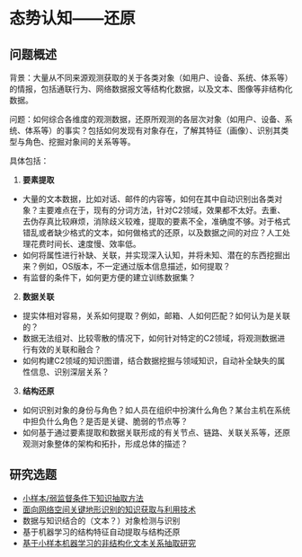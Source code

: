 
# 态势认知——还原

## 问题概述

背景：大量从不同来源观测获取的关于各类对象（如用户、设备、系统、体系等）的情报，包括通联行为、网络数据报文等结构化数据，以及文本、图像等非结构化数据。

问题：如何综合各维度的观测数据，还原所观测的各层次对象（如用户、设备、系统、体系等）的事实？包括如何发现有对象存在，了解其特征（画像）、识别其类型与角色、挖掘对象间的关系等等。

具体包括：
1. **要素提取**
 - 大量的文本数据，比如对话、邮件的内容等，如何在其中自动识别出各类对象？主要难点在于，现有的分词方法，针对C2领域，效果都不太好。去重、去伪存真比较麻烦，消除歧义较难，提取的要素不全，准确度不够。对于格式错乱或者缺少格式的文本，如何做格式的还原，以及数据之间的对应？人工处理花费时间长、速度慢、效率低。
 - 如何将属性进行补缺、关联，并实现深入认知，并将未知、潜在的东西挖掘出来？例如，OS版本，不一定通过版本信息描述，如何提取？
 - 有监督的条件下，如何更方便的建立训练数据集？

2. **数据关联**
 - 提实体相对容易，关系如何提取？例如，邮箱、人如何匹配？如何认为是关联的？
 - 数据无法组对、比较零散的情况下，如何针对特定的C2领域，将观测数据进行有效的关联和融合？
 - 如何构建C2领域的知识图谱，结合数据挖掘与领域知识，自动补全缺失的属性信息、识别深层关系？

3. **结构还原**
 - 如何识别对象的身份与角色？如人员在组织中扮演什么角色？某台主机在系统中担负什么角色？是否是关键、脆弱的节点等？
 - 如何基于通过要素提取和数据关联形成的有关节点、链路、关联关系等，还原观测对象整体的架构和拓扑，形成总体的描述？


## 研究选题
 - [小样本/弱监督条件下知识抽取方法](./SA_Uncover_Knowledge.md)
 - [面向网络空间关键地形识别的知识获取与利用技术](./SA_Uncover_Kdata.md)
 - 数据与知识结合的（文本？）对象检测与识别
 - 基于机器学习的结构特征自动提取与结构还原
 - [基于小样本机器学习的非结构化文本关系抽取研究](./SA_Uncover_RE.md)
